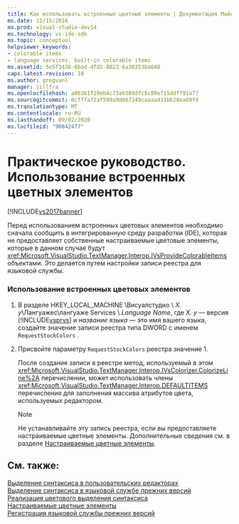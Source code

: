 ```yaml
---
title: Как использовать встроенные цветные элементы | Документация Майкрософт
ms.date: 11/15/2016
ms.prod: visual-studio-dev14
ms.technology: vs-ide-sdk
ms.topic: conceptual
helpviewer_keywords:
- colorable items
- language services, built-in colorable items
ms.assetid: 5e5f3436-6bad-4fd2-8823-6a30353ba648
caps.latest.revision: 18
ms.author: gregvanl
manager: jillfra
ms.openlocfilehash: a86361f28eb4c73a65093fc5c80ef15ddf791a77
ms.sourcegitcommit: 6cfffa72af599a9d667249caaaa411bb28ea69fd
ms.translationtype: MT
ms.contentlocale: ru-RU
ms.lasthandoff: 09/02/2020
ms.locfileid: "90842477"
---
```

# <a name="how-to-use-built-in-colorable-items"></a>Практическое руководство. Использование встроенных цветных элементов
[!INCLUDE[vs2017banner](../../includes/vs2017banner.md)]

Перед использованием встроенных цветовых элементов необходимо сначала сообщить в интегрированную среду разработки (IDE), которая не предоставляет собственные настраиваемые цветовые элементы, которые в данном случае будут <xref:Microsoft.VisualStudio.TextManager.Interop.IVsProvideColorableItems> объектами. Это делается путем настройки записи реестра для языковой службы.  
  
### <a name="to-use-built-in-colorable-items"></a>Использование встроенных цветовых элементов  
  
1. В разделе HKEY_LOCAL_MACHINE \Висуалстудио \\ *X. y*\Лангуажес\лангуаже Services \\ *Language Name*, где *X. y* — версия [!INCLUDE[vsprvs](../../includes/vsprvs-md.md)] и *название языка* — это имя вашего языка, создайте значение записи реестра типа DWORD с именем `RequestStockColors` .  
  
2. Присвойте параметру `RequestStockColors` реестра значение 1.  
  
     После создания записи в реестре метод, используемый в этом <xref:Microsoft.VisualStudio.TextManager.Interop.IVsColorizer.ColorizeLine%2A> перечислении, может использовать члены <xref:Microsoft.VisualStudio.TextManager.Interop.DEFAULTITEMS> перечисления для заполнения массива атрибутов цвета, используемых редактором.  
  
    > [!NOTE]
    > Не устанавливайте эту запись реестра, если вы предоставляете настраиваемые цветные элементы. Дополнительные сведения см. в разделе [Настраиваемые цветные элементы](../../extensibility/internals/custom-colorable-items.md).  
  
## <a name="see-also"></a>См. также:  
 [Выделение синтаксиса в пользовательских редакторах](../../extensibility/syntax-coloring-in-custom-editors.md)   
 [Выделение синтаксиса в языковой службе прежних версий](../../extensibility/internals/syntax-coloring-in-a-legacy-language-service.md)   
 [Реализация цветового выделения синтаксиса](../../extensibility/internals/implementing-syntax-coloring.md)   
 [Настраиваемые цветные элементы](../../extensibility/internals/custom-colorable-items.md)   
 [Регистрация языковой службы прежних версий](../../extensibility/internals/registering-a-legacy-language-service2.md)
